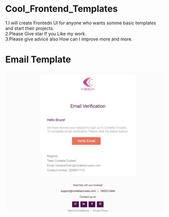 # Cool_Frontend_Templates
 1.I will create Frontedn UI for anyone who wants somme basic templates and start their projects.<br />
 2.Please Give star If you Like my work.  <br />
 3.Please give advice also How can I improve more and more.
 <h1> Email Template </h1>
<img src="./email_template1.png" />
